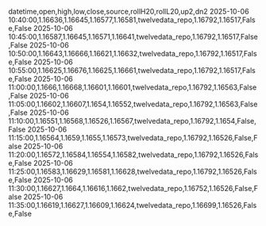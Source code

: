 datetime,open,high,low,close,source,rollH20,rollL20,up2,dn2
2025-10-06 10:40:00,1.16636,1.16645,1.16577,1.16581,twelvedata_repo,1.16792,1.16517,False,False
2025-10-06 10:45:00,1.16587,1.16645,1.16571,1.16641,twelvedata_repo,1.16792,1.16517,False,False
2025-10-06 10:50:00,1.16643,1.16666,1.16621,1.16632,twelvedata_repo,1.16792,1.16517,False,False
2025-10-06 10:55:00,1.16625,1.16676,1.16625,1.16661,twelvedata_repo,1.16792,1.16517,False,False
2025-10-06 11:00:00,1.1666,1.16668,1.16601,1.16601,twelvedata_repo,1.16792,1.16563,False,False
2025-10-06 11:05:00,1.16602,1.16607,1.1654,1.16552,twelvedata_repo,1.16792,1.16563,False,False
2025-10-06 11:10:00,1.16551,1.16568,1.16526,1.16567,twelvedata_repo,1.16792,1.1654,False,False
2025-10-06 11:15:00,1.16564,1.1659,1.1655,1.16573,twelvedata_repo,1.16792,1.16526,False,False
2025-10-06 11:20:00,1.16572,1.16584,1.16554,1.16582,twelvedata_repo,1.16792,1.16526,False,False
2025-10-06 11:25:00,1.16583,1.16629,1.16581,1.16628,twelvedata_repo,1.16792,1.16526,False,False
2025-10-06 11:30:00,1.16627,1.1664,1.16616,1.1662,twelvedata_repo,1.16752,1.16526,False,False
2025-10-06 11:35:00,1.16619,1.16627,1.16609,1.16624,twelvedata_repo,1.16699,1.16526,False,False
